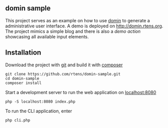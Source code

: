 ## domin sample ##

This project serves as an example on how to use [domin] to generate a administrative user interface. A demo is deployed on http://domin.rtens.org. The project mimics a simple blog and there is also a *demo action* showcasing all available input elements.

[domin]: https://github.com/rtens/domin


## Installation ##

Download the project with [git] and build it with [composer]

    git clone https://github.com/rtens/domin-sample.git
    cd domin-sample
    composer install
    
Start a development server to run the web application on [localhost:8080](http://localhost:8080)

    php -S localhost:8080 index.php
    
To run the CLI application, enter
    
    php cli.php

[composer]: http://getcomposer.org
[git]: http://git-scm.org

